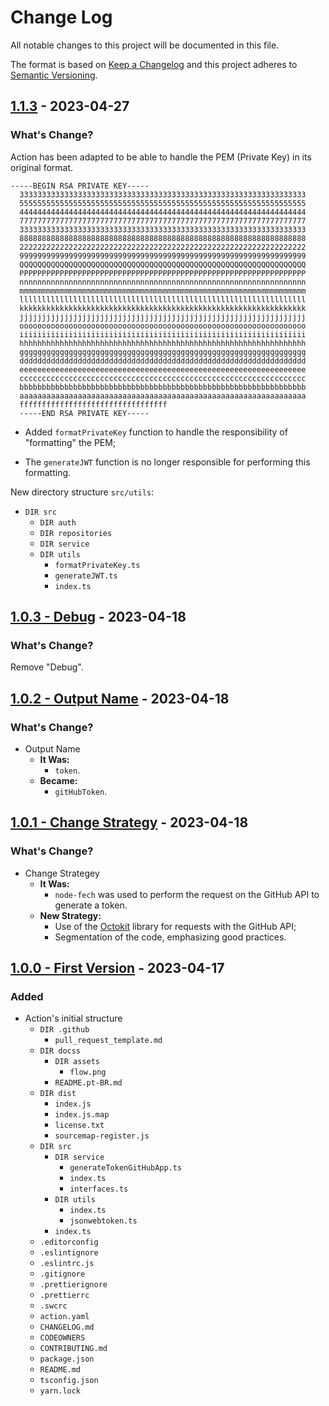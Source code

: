 # Change Log

All notable changes to this project will be documented in this file.

The format is based on [Keep a Changelog](http://keepachangelog.com/) and this project adheres to [Semantic Versioning](http://semver.org/).

## [1.1.3](https://github.com/padupe/action-generate-token-github-app/releases/tag/1.1.3) - 2023-04-27

### What's Change?

Action has been adapted to be able to handle the PEM (Private Key) in its original format.

```
-----BEGIN RSA PRIVATE KEY-----
  3333333333333333333333333333333333333333333333333333333333333333
  5555555555555555555555555555555555555555555555555555555555555555
  4444444444444444444444444444444444444444444444444444444444444444
  7777777777777777777777777777777777777777777777777777777777777777
  3333333333333333333333333333333333333333333333333333333333333333
  8888888888888888888888888888888888888888888888888888888888888888
  2222222222222222222222222222222222222222222222222222222222222222
  9999999999999999999999999999999999999999999999999999999999999999
  QQQQQQQQQQQQQQQQQQQQQQQQQQQQQQQQQQQQQQQQQQQQQQQQQQQQQQQQQQQQQQQQ
  PPPPPPPPPPPPPPPPPPPPPPPPPPPPPPPPPPPPPPPPPPPPPPPPPPPPPPPPPPPPPPPP
  nnnnnnnnnnnnnnnnnnnnnnnnnnnnnnnnnnnnnnnnnnnnnnnnnnnnnnnnnnnnnnnn
  mmmmmmmmmmmmmmmmmmmmmmmmmmmmmmmmmmmmmmmmmmmmmmmmmmmmmmmmmmmmmmmm
  llllllllllllllllllllllllllllllllllllllllllllllllllllllllllllllll
  kkkkkkkkkkkkkkkkkkkkkkkkkkkkkkkkkkkkkkkkkkkkkkkkkkkkkkkkkkkkkkkk
  jjjjjjjjjjjjjjjjjjjjjjjjjjjjjjjjjjjjjjjjjjjjjjjjjjjjjjjjjjjjjjjj
  oooooooooooooooooooooooooooooooooooooooooooooooooooooooooooooooo
  iiiiiiiiiiiiiiiiiiiiiiiiiiiiiiiiiiiiiiiiiiiiiiiiiiiiiiiiiiiiiiii
  hhhhhhhhhhhhhhhhhhhhhhhhhhhhhhhhhhhhhhhhhhhhhhhhhhhhhhhhhhhhhhhh
  gggggggggggggggggggggggggggggggggggggggggggggggggggggggggggggggg
  dddddddddddddddddddddddddddddddddddddddddddddddddddddddddddddddd
  eeeeeeeeeeeeeeeeeeeeeeeeeeeeeeeeeeeeeeeeeeeeeeeeeeeeeeeeeeeeeeee
  cccccccccccccccccccccccccccccccccccccccccccccccccccccccccccccccc
  bbbbbbbbbbbbbbbbbbbbbbbbbbbbbbbbbbbbbbbbbbbbbbbbbbbbbbbbbbbbbbbb
  aaaaaaaaaaaaaaaaaaaaaaaaaaaaaaaaaaaaaaaaaaaaaaaaaaaaaaaaaaaaaaaa
  fffffffffffffffffffffffffffffffff
  -----END RSA PRIVATE KEY-----
```

- Added `formatPrivateKey` function to handle the responsibility of "formatting" the PEM;

- The `generateJWT` function is no longer responsible for performing this formatting.

New directory structure `src/utils`:

- `DIR src`
  - `DIR auth`
  - `DIR repositories`
  - `DIR service`
  - `DIR utils`
    - `formatPrivateKey.ts`
    - `generateJWT.ts`
    - `index.ts`

## [1.0.3 - Debug](https://github.com/padupe/action-generate-token-github-app/releases/tag/1.0.3) - 2023-04-18

### What's Change?

Remove "Debug".

## [1.0.2 - Output Name](https://github.com/padupe/action-generate-token-github-app/releases/tag/1.0.2) - 2023-04-18

### What's Change?

- Output Name
  - **It Was:**
    - `token`.
  - **Became:**
    - `gitHubToken`.

## [1.0.1 - Change Strategy](https://github.com/padupe/action-generate-token-github-app/releases/tag/1.0.1) - 2023-04-18

### What's Change?

- Change Strategey
  - **It Was:**
    - `node-fech` was used to perform the request on the GitHub API to generate a token.
  - **New Strategy:**
    - Use of the [Octokit](https://www.npmjs.com/package/@octokit/core) library for requests with the GitHub API;
    - Segmentation of the code, emphasizing good practices.

## [1.0.0 - First Version](https://github.com/padupe/action-generate-token-github-app/releases/tag/1.0.0) - 2023-04-17

### Added

- Action's initial structure
    - `DIR .github`
      - `pull_request_template.md`
    - `DIR docss`
      - `DIR assets`
        - `flow.png`
      - `README.pt-BR.md`
    - `DIR dist`
      - `index.js`
      - `index.js.map`
      - `license.txt`
      - `sourcemap-register.js`
    - `DIR src`
      - `DIR service`
        - `generateTokenGitHubApp.ts`
        - `index.ts`
        - `interfaces.ts`
      - `DIR utils`
        - `index.ts`
        - `jsonwebtoken.ts`
      - `index.ts`
    - `.editorconfig`
    - `.eslintignore`
    - `.eslintrc.js`
    - `.gitignore`
    - `.prettierignore`
    - `.prettierrc`
    - `.swcrc`
    - `action.yaml`
    - `CHANGELOG.md`
    - `CODEOWNERS`
    - `CONTRIBUTING.md`
    - `package.json`
    - `README.md`
    - `tsconfig.json`
    - `yarn.lock`
